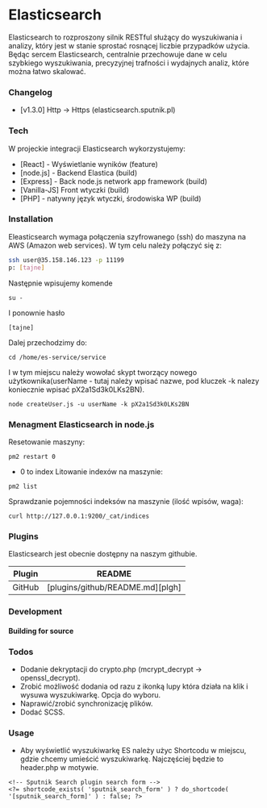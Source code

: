 # Elasticsearch

Elasticsearch to rozproszony silnik RESTful służący do wyszukiwania i analizy, który jest w stanie sprostać rosnącej liczbie przypadków użycia. Będąc sercem Elasticsearch, centralnie przechowuje dane w celu szybkiego wyszukiwania, precyzyjnej trafności i wydajnych analiz, które można łatwo skalować.

### Changelog

- [v1.3.0] Http -> Https (elasticsearch.sputnik.pl)

### Tech

W projeckie integracji Elasticsearch wykorzystujemy:

- [React] - Wyświetlanie wyników (feature)
- [node.js] - Backend Elastica (build)
- [Express] - Back node.js network app framework (build)
- [Vanilla-JS] Front wtyczki (build)
- [PHP] - natywny język wtyczki, środowiska WP (build)

### Installation

Eleasticsearch wymaga połączenia szyfrowanego (ssh) do maszyna na AWS (Amazon web services).
W tym celu należy połączyć się z:

```sh
ssh user@35.158.146.123 -p 11199
p: [tajne]
```

Następnie wpisujemy komende

```
su -
```

I ponownie hasło

```
[tajne]
```

Dalej przechodzimy do:

```
cd /home/es-service/service
```

I w tym miejscu należy wowołać skypt tworzący nowego użytkownika(userName - tutaj należy wpisać nazwe, pod kluczek -k nalezy koniecznie wpisać pX2a1Sd3k0LKs2BN).

```
node createUser.js -u userName -k pX2a1Sd3k0LKs2BN
```

### Menagment Elasticsearch in node.js

Resetowanie maszyny:

```
pm2 restart 0
```

- 0 to index
  Litowanie indexów na maszynie:

```
pm2 list
```

Sprawdzanie pojemności indeksów na maszynie (ilość wpisów, waga):

```
curl http://127.0.0.1:9200/_cat/indices
```

### Plugins

Elasticsearch jest obecnie dostępny na naszym githubie.

| Plugin | README                           |
| ------ | -------------------------------- |
| GitHub | [plugins/github/README.md][plgh] |

### Development

#### Building for source

### Todos

- Dodanie dekryptacji do crypto.php (mcrypt_decrypt -> openssl_decrypt).
- Zrobić możliwość dodania od razu z ikonką lupy która działa na klik i wysuwa wyszukiwarkę. Opcja do wyboru.
- Naprawić/zrobić synchronizację plików.
- Dodać SCSS.

### Usage

- Aby wyświetlić wyszukiwarkę ES należy użyc Shortcodu w miejscu, gdzie chcemy umieścić wyszukiwarkę. Najczęściej będzie to header.php w motywie.

```
<!-- Sputnik Search plugin search form -->
<?= shortcode_exists( 'sputnik_search_form' ) ? do_shortcode( '[sputnik_search_form]' ) : false; ?>
```
